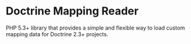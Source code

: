 Doctrine Mapping Reader
=======================
PHP 5.3+ library that provides a simple and flexible way to load custom mapping data for Doctrine 2.3+ projects.

